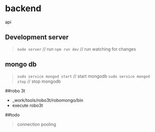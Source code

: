 # backend
api

## Development server
> `node server` // run
> `npm run dev` // run watching for changes

## mongo db
> `sudo service mongod start` // start mongodb
> `sudo service mongod stop` // stop mongodb

##robo 3t
- _work/tools/robo3t/robomongo/bin
- execute robo3t

##todo
> connection pooling